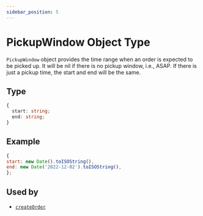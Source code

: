 ```yaml
---
sidebar_position: 5
---
```


# PickupWindow Object Type

`PickupWindow` object provides the time range when an order is expected to be picked up. It will be nil if there is no pickup window, i.e., ASAP. If there is just a pickup time, the start and end will be the same.

## Type

```ts
{
  start: string;
  end: string;
}
```

## Example

```js
{
start: new Date().toISOString(),
end: new Date('2022-12-02').toISOString(),
};
```

## Used by

- [`createOrder`](../../docs/Components/Orders#create-order)
